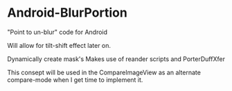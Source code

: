 # Android-BlurPortion
"Point to un-blur" code for Android

Will allow for tilt-shift effect later on.

Dynamically create mask's
Makes use of reander scripts and PorterDuffXfer


This consept will be used in the CompareImageView as an alternate compare-mode when I get time to implement it.
